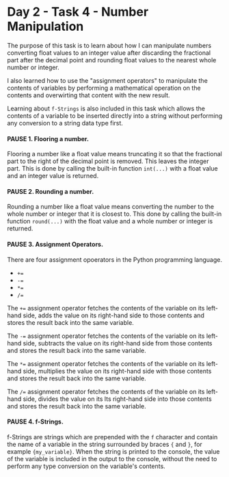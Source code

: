 # Day 2 - Task 4 - Number Manipulation

The purpose of this task is to learn about how I can manipulate numbers converting float values to an integer value after discarding the fractional part after the decimal point and rounding float values to the nearest whole number or integer.

I also learned how to use the "assignment operators" to manipulate the contents of variables by performing a mathematical operation on the contents and overwirting that content with the new result.

Learning about ```f-Strings``` is also included in this task which allows the contents of a variable to be inserted directly into a string without performing any conversion to a string data type first.

#### PAUSE 1. Flooring a number.

Flooring a number like a float value means truncating it so that the fractional part to the right of the decimal point is removed. This leaves the integer part. This is done by calling the built-in function ```int(...)``` with a float value and an integer value is returned.

#### PAUSE 2. Rounding a number.

Rounding a number like a float value means converting the number to the whole number or integer that it is closest to. This done by calling the built-in function ```round(...)``` with the float value and a whole number or integer is returned.

#### PAUSE 3. Assignment Operators.

There are four assignment opoerators in the Python programming language.

-    ```+=```
-    ```-=```
-    ```*=```
-    ```/=```

The ```+=``` assignment operator fetches the contents of the variable on its left-hand side, adds the value on its right-hand side to those contents and stores the result back into the same variable.

The ```-=``` assignment operator fetches the contents of the variable on its left-hand side, subtracts the value on its right-hand side from those contents and stores the result back into the same variable.

The ```*=``` assignment operator fetches the contents of the variable on its left-hand side, multiplies the value on its right-hand side with those contents and stores the result back into the same variable.

The ```/=``` assignment operator fetches the contents of the variable on its left-hand side, divides the value on its lts right-hand side into those contents and stores the result back into the same variable.

#### PAUSE 4. f-Strings.

f-Strings are strings which are prepended with the ```f``` character and contain the name of a variable in the string surrounded by braces ```{``` and ```}```, for example ```{my_variable}```. When the string is printed to the console, the value of the variable is included in the output to the console, without the need to perform any type conversion on the variable's contents.

 
